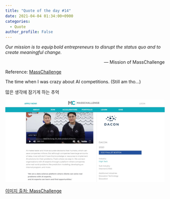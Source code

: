 ```yaml
---
title: "Quote of the day #14"
date: 2021-04-04 01:34:00+0900
categories:
  - Quote
author_profile: False
---
```


*Our mission is to equip bold entrepreneurs to disrupt the status quo and to create meaningful change.*

<div style="text-align: right"> &mdash; Mission of MassChallenge </div>

Reference: [MassChallenge](https://masschallenge.org/)

The time when I was crazy about AI competitions. (Still am tho...)

많은 생각에 잠기게 하는 추억

![](https://github.com/SDSTony/sdstony.github.io/blob/master/assets/images/2021-04-04-qod14.JPG?raw=true)

[이미지 출처: MassChallenge](https://masschallenge.org/startups?combine=dacon&industries=All%20industries&location=All%20locations&year=2020&status=finalists&startup=dacon#eform)
